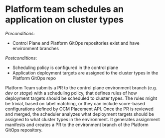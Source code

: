 # Platform team schedules an application on cluster types

*Preconditions*:

- Control Plane and Platform GitOps repositories exist and have environment branches  

*Postconditions*:

- Scheduling policy is configured in the control plane
- Application deployment targets are assigned to the cluster types in the Platform GitOps repo

Platform Team submits a PR to the control plane environment branch (e.g. *dev* or *stage*) with a scheduling policy, that defines rules of how deployment targets should be scheduled to cluster types. The rules might be trivial, based on label matching, or they can include score-based configurations defined by OCM Placement API. Once the PR is reviewed and merged, the scheduler analyzes what deployment targets should be assigned to what cluster types in the environment. It generates assignment manifests and creates a PR to the environment branch of the Platform GitOps repository.
